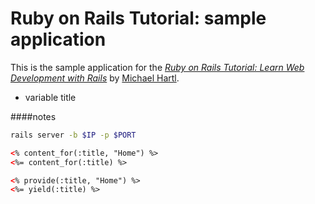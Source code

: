 # Ruby on Rails Tutorial: sample application

This is the sample application for the
[*Ruby on Rails Tutorial:
Learn Web Development with Rails*](http://www.railstutorial.org/)
by [Michael Hartl](http://www.michaelhartl.com/).

+ variable title


####notes
```sh
rails server -b $IP -p $PORT 
```

```html
<% content_for(:title, "Home") %>
<%= content_for(:title) %>

<% provide(:title, "Home") %>
<%= yield(:title) %>
```
